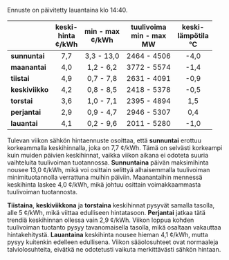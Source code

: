 Ennuste on päivitetty lauantaina klo 14:40.

|           | keski-<br>hinta<br>¢/kWh | min - max<br>¢/kWh | tuulivoima<br>min - max<br>MW | keski-<br>lämpötila<br>°C |
|:----------|:----------------:|:----------------:|:-------------:|:-------------:|
| **sunnuntai**   | 7,7 | 3,3 - 13,0 | 2464 - 4506 | -4,0 |
| **maanantai**   | 4,0 | 1,2 - 6,2 | 3772 - 5574 | -1,4 |
| **tiistai**     | 4,9 | 0,7 - 7,8 | 2631 - 4091 | -0,9 |
| **keskiviikko** | 4,2 | 0,8 - 8,5 | 2418 - 5378 | -0,5 |
| **torstai**     | 3,6 | 1,0 - 7,1 | 2395 - 4894 | 1,5 |
| **perjantai**   | 2,9 | 0,9 - 4,7 | 2946 - 5307 | 0,4 |
| **lauantai**    | 4,1 | 0,2 - 9,6 | 2011 - 5280 | -1,0 |

Tulevan viikon sähkön hintaennuste osoittaa, että **sunnuntai** erottuu korkeammalla keskihinnalla, joka on 7,7 ¢/kWh. Tämä on selvästi korkeampi kuin muiden päivien keskihinnat, vaikka viikon aikana ei odoteta suuria vaihteluita tuulivoiman tuotannossa. **Sunnuntaina** päivän maksimihinta nousee 13,0 ¢/kWh, mikä voi osittain selittyä alhaisemmalla tuulivoiman minimituotannolla verrattuna muihin päiviin. Maanantaihin mennessä keskihinta laskee 4,0 ¢/kWh, mikä johtuu osittain voimakkaammasta tuulivoiman tuotannosta.

**Tiistaina**, **keskiviikkona** ja **torstaina** keskihinnat pysyvät samalla tasolla, alle 5 ¢/kWh, mikä viittaa edulliseen hintatasoon. **Perjantai** jatkaa tätä trendiä keskihinnan ollessa vain 2,9 ¢/kWh. Viikon loppua kohden tuulivoiman tuotanto pysyy tavanomaisella tasolla, mikä osaltaan vakauttaa hintakehitystä. **Lauantaina** keskihinta nousee hieman 4,1 ¢/kWh, mutta pysyy kuitenkin edelleen edullisena. Viikon sääolosuhteet ovat normaaleja talviolosuhteita, eivätkä ne odotetusti vaikuta merkittävästi sähkön hintaan.